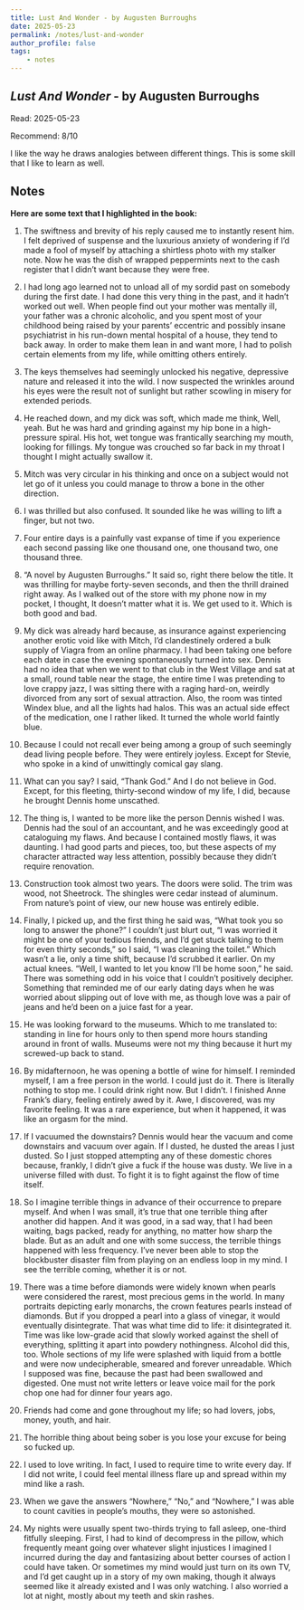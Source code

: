 ```yaml
---
title: Lust And Wonder - by Augusten Burroughs
date: 2025-05-23
permalink: /notes/lust-and-wonder
author_profile: false
tags:
    - notes
---
```


## *Lust And Wonder* - by Augusten Burroughs

Read: 2025-05-23

Recommend: 8/10

I like the way he draws analogies between different things. This is some skill that I like to learn as well. 

## Notes

**Here are some text that I highlighted in the book:** 

1. The swiftness and brevity of his reply caused me to instantly resent him. I felt deprived of suspense and the luxurious anxiety of wondering if I’d made a fool of myself by attaching a shirtless photo with my stalker note. Now he was the dish of wrapped peppermints next to the cash register that I didn’t want because they were free.

2. I had long ago learned not to unload all of my sordid past on somebody during the first date. I had done this very thing in the past, and it hadn’t worked out well. When people find out your mother was mentally ill, your father was a chronic alcoholic, and you spent most of your childhood being raised by your parents’ eccentric and possibly insane psychiatrist in his run-down mental hospital of a house, they tend to back away. In order to make them lean in and want more, I had to polish certain elements from my life, while omitting others entirely.

3. The keys themselves had seemingly unlocked his negative, depressive nature and released it into the wild. I now suspected the wrinkles around his eyes were the result not of sunlight but rather scowling in misery for extended periods.

4. He reached down, and my dick was soft, which made me think, Well, yeah. But he was hard and grinding against my hip bone in a high-pressure spiral. His hot, wet tongue was frantically searching my mouth, looking for fillings. My tongue was crouched so far back in my throat I thought I might actually swallow it.

5. Mitch was very circular in his thinking and once on a subject would not let go of it unless you could manage to throw a bone in the other direction.

6. I was thrilled but also confused. It sounded like he was willing to lift a finger, but not two.

7. Four entire days is a painfully vast expanse of time if you experience each second passing like one thousand one, one thousand two, one thousand three.

8. “A novel by Augusten Burroughs.” It said so, right there below the title. It was thrilling for maybe forty-seven seconds, and then the thrill drained right away. As I walked out of the store with my phone now in my pocket, I thought, It doesn’t matter what it is. We get used to it. Which is both good and bad.

9. My dick was already hard because, as insurance against experiencing another erotic void like with Mitch, I’d clandestinely ordered a bulk supply of Viagra from an online pharmacy. I had been taking one before each date in case the evening spontaneously turned into sex. Dennis had no idea that when we went to that club in the West Village and sat at a small, round table near the stage, the entire time I was pretending to love crappy jazz, I was sitting there with a raging hard-on, weirdly divorced from any sort of sexual attraction. Also, the room was tinted Windex blue, and all the lights had halos. This was an actual side effect of the medication, one I rather liked. It turned the whole world faintly blue.

10. Because I could not recall ever being among a group of such seemingly dead living people before. They were entirely joyless. Except for Stevie, who spoke in a kind of unwittingly comical gay slang.

11. What can you say? I said, “Thank God.” And I do not believe in God. Except, for this fleeting, thirty-second window of my life, I did, because he brought Dennis home unscathed.

12. The thing is, I wanted to be more like the person Dennis wished I was. Dennis had the soul of an accountant, and he was exceedingly good at cataloguing my flaws. And because I contained mostly flaws, it was daunting. I had good parts and pieces, too, but these aspects of my character attracted way less attention, possibly because they didn’t require renovation.

13. Construction took almost two years. The doors were solid. The trim was wood, not Sheetrock. The shingles were cedar instead of aluminum. From nature’s point of view, our new house was entirely edible.

14. Finally, I picked up, and the first thing he said was, “What took you so long to answer the phone?” I couldn’t just blurt out, “I was worried it might be one of your tedious friends, and I’d get stuck talking to them for even thirty seconds,” so I said, “I was cleaning the toilet.” Which wasn’t a lie, only a time shift, because I’d scrubbed it earlier. On my actual knees. “Well, I wanted to let you know I’ll be home soon,” he said. There was something odd in his voice that I couldn’t positively decipher. Something that reminded me of our early dating days when he was worried about slipping out of love with me, as though love was a pair of jeans and he’d been on a juice fast for a year.

15. He was looking forward to the museums. Which to me translated to: standing in line for hours only to then spend more hours standing around in front of walls. Museums were not my thing because it hurt my screwed-up back to stand.

16. By midafternoon, he was opening a bottle of wine for himself. I reminded myself, I am a free person in the world. I could just do it. There is literally nothing to stop me. I could drink right now. But I didn’t. I finished Anne Frank’s diary, feeling entirely awed by it. Awe, I discovered, was my favorite feeling. It was a rare experience, but when it happened, it was like an orgasm for the mind.

17. If I vacuumed the downstairs? Dennis would hear the vacuum and come downstairs and vacuum over again. If I dusted, he dusted the areas I just dusted. So I just stopped attempting any of these domestic chores because, frankly, I didn’t give a fuck if the house was dusty. We live in a universe filled with dust. To fight it is to fight against the flow of time itself.

18. So I imagine terrible things in advance of their occurrence to prepare myself. And when I was small, it’s true that one terrible thing after another did happen. And it was good, in a sad way, that I had been waiting, bags packed, ready for anything, no matter how sharp the blade. But as an adult and one with some success, the terrible things happened with less frequency. I’ve never been able to stop the blockbuster disaster film from playing on an endless loop in my mind. I see the terrible coming, whether it is or not.

19. There was a time before diamonds were widely known when pearls were considered the rarest, most precious gems in the world. In many portraits depicting early monarchs, the crown features pearls instead of diamonds. But if you dropped a pearl into a glass of vinegar, it would eventually disintegrate. That was what time did to life: it disintegrated it. Time was like low-grade acid that slowly worked against the shell of everything, splitting it apart into powdery nothingness. Alcohol did this, too. Whole sections of my life were splashed with liquid from a bottle and were now undecipherable, smeared and forever unreadable. Which I supposed was fine, because the past had been swallowed and digested. One must not write letters or leave voice mail for the pork chop one had for dinner four years ago.

20. Friends had come and gone throughout my life; so had lovers, jobs, money, youth, and hair.

21. The horrible thing about being sober is you lose your excuse for being so fucked up.

22. I used to love writing. In fact, I used to require time to write every day. If I did not write, I could feel mental illness flare up and spread within my mind like a rash.

23. When we gave the answers “Nowhere,” “No,” and “Nowhere,” I was able to count cavities in people’s mouths, they were so astonished.

24. My nights were usually spent two-thirds trying to fall asleep, one-third fitfully sleeping. First, I had to kind of decompress in the pillow, which frequently meant going over whatever slight injustices I imagined I incurred during the day and fantasizing about better courses of action I could have taken. Or sometimes my mind would just turn on its own TV, and I’d get caught up in a story of my own making, though it always seemed like it already existed and I was only watching. I also worried a lot at night, mostly about my teeth and skin rashes.

